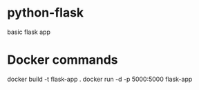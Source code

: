 # python-flask
basic flask app 

# Docker commands
docker build -t flask-app . 
docker run -d -p 5000:5000 flask-app 